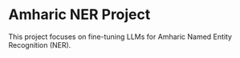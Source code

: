 # Amharic NER Project
This project focuses on fine-tuning LLMs for Amharic Named Entity Recognition (NER).
